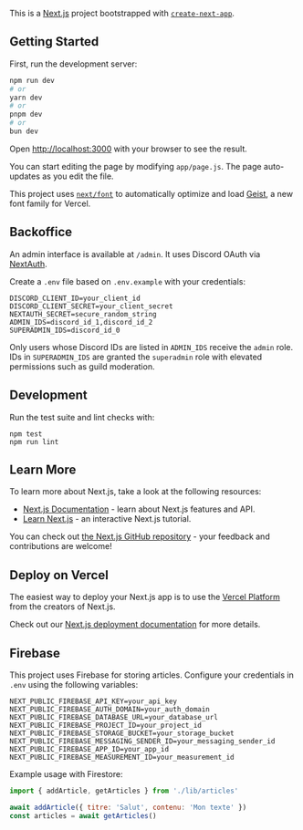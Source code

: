 This is a [Next.js](https://nextjs.org) project bootstrapped with [`create-next-app`](https://github.com/vercel/next.js/tree/canary/packages/create-next-app).

## Getting Started

First, run the development server:

```bash
npm run dev
# or
yarn dev
# or
pnpm dev
# or
bun dev
```

Open [http://localhost:3000](http://localhost:3000) with your browser to see the result.

You can start editing the page by modifying `app/page.js`. The page auto-updates as you edit the file.

This project uses [`next/font`](https://nextjs.org/docs/app/building-your-application/optimizing/fonts) to automatically optimize and load [Geist](https://vercel.com/font), a new font family for Vercel.

## Backoffice

An admin interface is available at `/admin`. It uses Discord OAuth via [NextAuth](https://next-auth.js.org/).

Create a `.env` file based on `.env.example` with your credentials:

```
DISCORD_CLIENT_ID=your_client_id
DISCORD_CLIENT_SECRET=your_client_secret
NEXTAUTH_SECRET=secure_random_string
ADMIN_IDS=discord_id_1,discord_id_2
SUPERADMIN_IDS=discord_id_0
```

Only users whose Discord IDs are listed in `ADMIN_IDS` receive the `admin` role. IDs in `SUPERADMIN_IDS` are granted the `superadmin` role with elevated permissions such as guild moderation.

## Development

Run the test suite and lint checks with:

```
npm test
npm run lint
```

## Learn More

To learn more about Next.js, take a look at the following resources:

- [Next.js Documentation](https://nextjs.org/docs) - learn about Next.js features and API.
- [Learn Next.js](https://nextjs.org/learn) - an interactive Next.js tutorial.

You can check out [the Next.js GitHub repository](https://github.com/vercel/next.js) - your feedback and contributions are welcome!

## Deploy on Vercel

The easiest way to deploy your Next.js app is to use the [Vercel Platform](https://vercel.com/new?utm_medium=default-template&filter=next.js&utm_source=create-next-app&utm_campaign=create-next-app-readme) from the creators of Next.js.

Check out our [Next.js deployment documentation](https://nextjs.org/docs/app/building-your-application/deploying) for more details.

## Firebase

This project uses Firebase for storing articles. Configure your credentials in `.env` using the following variables:

```
NEXT_PUBLIC_FIREBASE_API_KEY=your_api_key
NEXT_PUBLIC_FIREBASE_AUTH_DOMAIN=your_auth_domain
NEXT_PUBLIC_FIREBASE_DATABASE_URL=your_database_url
NEXT_PUBLIC_FIREBASE_PROJECT_ID=your_project_id
NEXT_PUBLIC_FIREBASE_STORAGE_BUCKET=your_storage_bucket
NEXT_PUBLIC_FIREBASE_MESSAGING_SENDER_ID=your_messaging_sender_id
NEXT_PUBLIC_FIREBASE_APP_ID=your_app_id
NEXT_PUBLIC_FIREBASE_MEASUREMENT_ID=your_measurement_id
```

Example usage with Firestore:

```js
import { addArticle, getArticles } from './lib/articles'

await addArticle({ titre: 'Salut', contenu: 'Mon texte' })
const articles = await getArticles()
```

